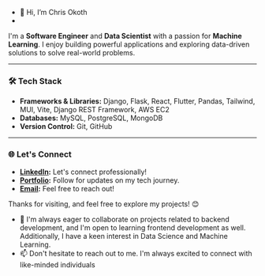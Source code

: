 - 👋 Hi, I’m Chris Okoth
- 
I'm a **Software Engineer** and **Data Scientist** with a passion for **Machine Learning**. I enjoy building powerful applications and exploring data-driven solutions to solve real-world problems.

---

### 🛠 Tech Stack

- **Frameworks & Libraries:** Django, Flask, React, Flutter, Pandas, Tailwind, MUI, Vite, Django REST Framework, AWS EC2
- **Databases:** MySQL, PostgreSQL, MongoDB
- **Version Control:** Git, GitHub

---

### 🌐 Let's Connect
- **[LinkedIn](https://www.linkedin.com/in/crispus-okoth-s-engineer/):** Let's connect professionally!
- **[Portfolio](https://chrisokothinfo.netlify.app/):** Follow for updates on my tech journey.
- **[Email](mailto:chrisokoth17@gmail.com):** Feel free to reach out!

Thanks for visiting, and feel free to explore my projects! 😊
- 💞️ I'm always eager to collaborate on projects related to backend development, and I'm open to learning frontend development as well. Additionally, I have a keen interest in Data Science and Machine Learning.
- 📫 Don't hesitate to reach out to me. I'm always excited to connect with like-minded individuals

<!---
chrisokoth/chrisokoth is a ✨ special ✨ repository because its `README.md` (this file) appears on your GitHub profile.
You can click the Preview link to take a look at your changes.
--->
